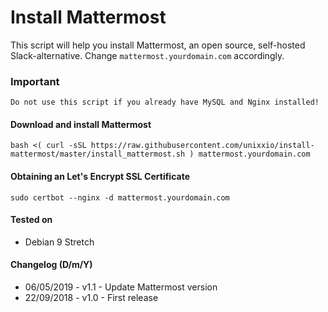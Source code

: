 # Install Mattermost

This script will help you install Mattermost, an open source, self-hosted Slack-alternative. Change `mattermost.yourdomain.com` accordingly.

### Important

`Do not use this script if you already have MySQL and Nginx installed!`

#### Download and install Mattermost

```
bash <( curl -sSL https://raw.githubusercontent.com/unixxio/install-mattermost/master/install_mattermost.sh ) mattermost.yourdomain.com
```

#### Obtaining an Let's Encrypt SSL Certificate

```
sudo certbot --nginx -d mattermost.yourdomain.com
```

#### Tested on

* Debian 9 Stretch

#### Changelog (D/m/Y)

* 06/05/2019 - v1.1 - Update Mattermost version
* 22/09/2018 - v1.0 - First release
